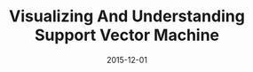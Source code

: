 ---
layout: post
category: machine_learning
title: Visualizing And Understanding Support Vector Machine
date: 2015-12-01
---